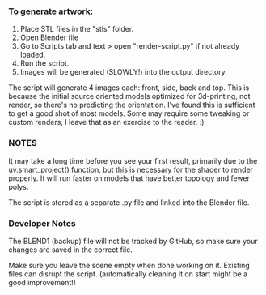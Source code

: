 ### To generate artwork:

1. Place STL files in the "stls" folder.
2. Open Blender file
3. Go to Scripts tab and text > open "render-script.py" if not already loaded.
4. Run the script.
5. Images will be generated (SLOWLY!) into the output directory.

The script will generate 4 images each: front, side, back and top. This is because the initial source oriented models optimized for 3d-printing, not render, so there's no predicting the orientation. I've found this is sufficient to get a good shot of most models. Some may require some tweaking or custom renders, I leave that as an exercise to the reader. :)

### NOTES

It may take a long time before you see your first result, primarily due to the uv.smart_project() function, but this is necessary for the shader to render properly.
It will run faster on models that have better topology and fewer polys.

The script is stored as a separate .py file and linked into the Blender file.


### Developer Notes

The BLEND1 (backup) file will not be tracked by GitHub, so make sure your changes are saved in the correct file.

Make sure you leave the scene empty when done working on it. Existing files can disrupt the script. (automatically cleaning it on start might be a good improvement!)
